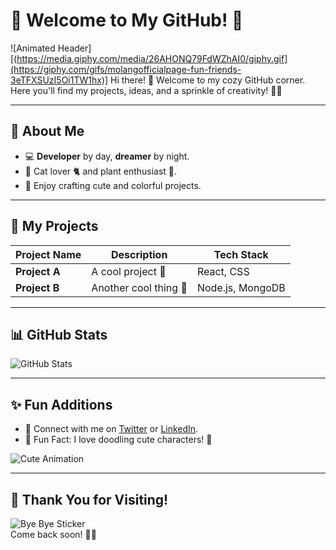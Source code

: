 # 🌸 Welcome to My GitHub! 🌸  
![Animated Header][(https://media.giphy.com/media/26AHONQ79FdWZhAI0/giphy.gif](https://giphy.com/gifs/molangofficialpage-fun-friends-3eTFXSUzI5Oi1TW1hx)]
Hi there! 👋 Welcome to my cozy GitHub corner. Here you'll find my projects, ideas, and a sprinkle of creativity! 🦄✨  

---

## 📌 About Me  
- 💻 **Developer** by day, **dreamer** by night.  
- 🐾 Cat lover 🐈 and plant enthusiast 🌱.  
- 🎨 Enjoy crafting cute and colorful projects.  

---

## 🌟 My Projects  
| Project Name   | Description | Tech Stack  |  
|----------------|-------------|-------------|  
| **Project A** | A cool project 🌈 | React, CSS |  
| **Project B** | Another cool thing 🦋 | Node.js, MongoDB |  

---

## 📊 GitHub Stats  
![GitHub Stats](https://github-readme-stats.vercel.app/api?username=YourUsername&show_icons=true&theme=tokyonight)  

---

## ✨ Fun Additions  
- 🔗 Connect with me on [Twitter](https://twitter.com/) or [LinkedIn](https://linkedin.com).  
- 🌟 Fun Fact: I love doodling cute characters! 🐾  

![Cute Animation](https://media.giphy.com/media/l4FGEj5RPkSwlAdYY/giphy.gif)

---

## 🎉 Thank You for Visiting!  
![Bye Bye Sticker](https://media.giphy.com/media/l3q2O8SmvvL1I4Myc/giphy.gif)  
Come back soon! 🌸✨  
